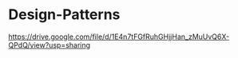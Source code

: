 # Design-Patterns
https://drive.google.com/file/d/1E4n7tFGfRuhGHjjHan_zMuUvQ6X-QPdQ/view?usp=sharing
